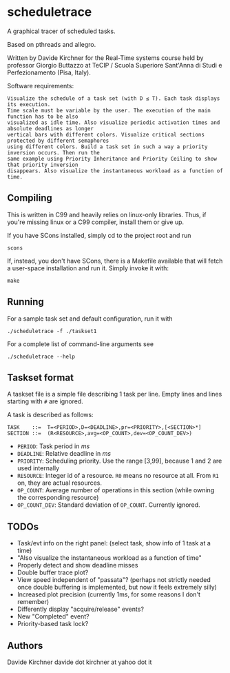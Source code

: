 scheduletrace
=============

A graphical tracer of scheduled tasks.

Based on pthreads and allegro.

Written by Davide Kirchner for the Real-Time systems course held by
professor Giorgio Buttazzo at TeCIP / Scuola Superiore Sant'Anna
di Studi e Perfezionamento (Pisa, Italy).

Software requirements:

    Visualize the schedule of a task set (with D ≤ T). Each task displays its execution.
    Time scale must be variable by the user. The execution of the main function has to be also
    visualized as idle time. Also visualize periodic activation times and absolute deadlines as longer
    vertical bars with different colors. Visualize critical sections protected by different semaphores
    using different colors. Build a task set in such a way a priority inversion occurs. Then run the
    same example using Priority Inheritance and Priority Ceiling to show that priority inversion
    disappears. Also visualize the instantaneous workload as a function of time.

Compiling
---------

This is written in C99 and heavily relies on linux-only libraries. Thus, if
you're missing linux or a C99 compiler, install them or give up.

If you have SCons installed, simply cd to the project root and run

    scons

If, instead, you don't have SCons, there is a Makefile available that will
fetch a user-space installation and run it. Simply invoke it with:

    make

Running
-------
For a sample task set and default configuration, run it with

    ./scheduletrace -f ./taskset1

For a complete list of command-line arguments see

    ./scheduletrace --help

Taskset format
--------------

A taskset file is a simple file describing 1 task per line. Empty lines and lines starting with `#` are ignored.

A task is described as follows:

    TASK    ::=  T=<PERIOD>,D=<DEADLINE>,pr=<PRIORITY>,[<SECTION>*]
    SECTION ::=  (R<RESOURCE>,avg=<OP_COUNT>,dev=<OP_COUNT_DEV>)

- `PERIOD`: Task period in _ms_
- `DEADLINE`: Relative deadline in _ms_
- `PRIORITY`: Scheduling priority. Use the range [3,99], because 1 and 2 are used internally
- `RESOURCE`: Integer id of a resource. `R0` means no resource at all. From `R1` on, they are actual resources.
- `OP_COUNT`: Average number of operations in this section (while owning the corresponding resource)
- `OP_COUNT_DEV`: Standard deviation of `OP_COUNT`. Currently ignored.

TODOs
-----
* Task/evt info on the right panel: (select task, show info of 1 task at a time)
* "Also visualize the instantaneous workload as a function of time"
* Properly detect and show deadline misses
* Double buffer trace plot?
* View speed independent of  "passata"?
  (perhaps not strictly needed once double buffering is implemented, but now it feels extremely silly)
* Increased plot precision (currently 1ms, for some reasons I don't remember)
* Differently display "acquire/release" events?
* New "Completed" event?
* Priority-based task lock?

Authors
-------
Davide Kirchner  davide dot kirchner at yahoo dot it

